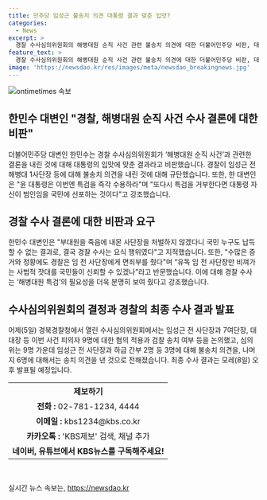 ```yaml
---
title: 민주당 임성근 불송치 의견 대통령 결과 맞춘 입맛?
categories:
  - News
excerpt: >
  경찰 수사심의위원회의 해병대원 순직 사건 관련 불송치 의견에 대한 더불어민주당 비판, 대통령의 입맛에 맞춘 결과라고 지적. 특히 임성근 전 사단장의 불송치 결정에 대해 국민들의 불신을 촉구하며 특검의 필요성을 강조. 심의위의 결정은 경찰의 최종 수사결과에 대한 참고 자료일 뿐이지만 논란이 계속될 전망.
feature_text: >
  경찰 수사심의위원회의 해병대원 순직 사건 관련 불송치 의견에 대한 더불어민주당 비판, 대통령의 입맛에 맞춘 결과라고 지적. 특히 임성근 전 사단장의 불송치 결정에 대해 국민들의 불신을 촉구하며 특검의 필요성을 강조. 심의위의 결정은 경찰의 최종 수사결과에 대한 참고 자료일 뿐이지만 논란이 계속될 전망.
image: 'https://newsdao.kr/res/images/meta/newsdao_breakingnews.jpg'
---
```


<p><img src="https://newsdao.kr/res/images/meta/newsdao_breakingnews.jpg" alt="ontimetimes 속보" /></p>

<h2 data-ke-size="size26">한민수 대변인 "경찰, 해병대원 순직 사건 수사 결론에 대한 비판"</h2>

<p data-ke-size="size16">더불어민주당 대변인 한민수는 경찰 수사심의위원회가 ‘해병대원 순직 사건’과 관련한 결론을 내린 것에 대해 대통령의 입맛에 맞춘 결과라고 비판했습니다. 경찰이 임성근 전 해병대 1사단장 등에 대해 불송치 의견을 내린 것에 대해 규탄했습니다. 또한, 한 대변인은 "윤 대통령은 이번엔 특검을 즉각 수용하라"며 "또다시 특검을 거부한다면 대통령 자신이 범인임을 국민에 선포하는 것이다"고 강조했습니다.</p>

<h2 data-ke-size="size26">경찰 수사 결론에 대한 비판과 요구</h2>

<p data-ke-size="size16">한민수 대변인은 "부대원을 죽음에 내몬 사단장을 처벌하지 않겠다니 국민 누구도 납득할 수 없는 결과로, 결국 경찰 수사는 요식 행위였다"고 지적했습니다. 또한, "수많은 증거와 정황에도 경찰은 임 전 사단장에게 면죄부를 줬다"며 “유독 임 전 사단장만 비껴가는 사법적 잣대를 국민들이 신뢰할 수 있겠나”라고 반문했습니다. 이에 대해 경찰 수사는 ‘해병대원 특검’의 필요성을 더욱 분명히 보여 줬다고 강조했습니다.</p>

<h2 data-ke-size="size26">수사심의위원회의 결정과 경찰의 최종 수사 결과 발표</h2>

<p data-ke-size="size16">어제(5일) 경북경찰청에서 열린 수사심의위원회에서는 임성근 전 사단장과 7여단장, 대대장 등 이번 사건 피의자 9명에 대한 혐의 적용과 검찰 송치 여부 등을 논의했고, 심의위는 9명 가운데 임성근 전 사단장과 하급 간부 2명 등 3명에 대해 불송치 의견을, 나머지 6명에 대해서는 송치 의견을 낸 것으로 전해졌습니다. 최종 수사 결과는 모레(8일) 오후 발표될 예정입니다.</p>

<table>
    <tr>
        <th>제보하기</th>
    </tr>
    <tr>
        <td style="text-align: center; height: 17px;"><b>전화 :</b> 02-781-1234, 4444</td>
    </tr>
    <tr>
        <td style="text-align: center; height: 17px;"><b>이메일 :</b> kbs1234@kbs.co.kr</td>
    </tr>
    <tr>
        <td style="text-align: center; height: 17px;"><b>카카오톡 :</b> 'KBS제보' 검색, 채널 추가</td>
    </tr>
    <tr>
        <td style="text-align: center; height: 17px;"><b>네이버, 유튜브에서 KBS뉴스를 구독해주세요!</b></td>
    </tr>
</table>

<p data-ke-size="size16">&nbsp;</p>
실시간 뉴스 속보는, <a href="https://newsdao.kr" rel="dofollow">https://newsdao.kr</a>


